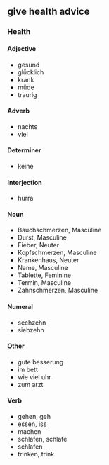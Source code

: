 ## give health advice
### Health
#### Adjective
- gesund
- glücklich
- krank
- müde
- traurig
#### Adverb
- nachts
- viel
#### Determiner
- keine
#### Interjection
- hurra
#### Noun
- Bauchschmerzen, Masculine
- Durst, Masculine
- Fieber, Neuter
- Kopfschmerzen, Masculine
- Krankenhaus, Neuter
- Name, Masculine
- Tablette, Feminine
- Termin, Masculine
- Zahnschmerzen, Masculine
#### Numeral
- sechzehn
- siebzehn
#### Other
- gute besserung
- im bett
- wie viel uhr
- zum arzt
#### Verb
- gehen, geh
- essen, iss
- machen
- schlafen, schlafe
- schlafen
- trinken, trink
